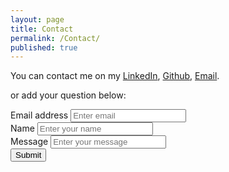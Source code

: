 ```yaml
---
layout: page
title: Contact
permalink: /Contact/
published: true
---
```

You can contact me on my [LinkedIn](https://www.linkedin.com/in/malhar-prajapati/), [Github](https://github.com/malhardp), [Email](malhardp@umich.edu).

or add your question below:

<form accept-charset="UTF-8" action="https://getform.io/f/7d7a627d-514a-4064-bb5a-52cfd8846240" method="POST" enctype="multipart/form-data" target="_blank">
          <div class="form-group">
            <label for="exampleInputEmail1" required="required">Email address</label>
            <input type="email" name="email" class="form-control" id="exampleInputEmail1" aria-describedby="emailHelp" placeholder="Enter email">
          </div>
          <div class="form-group">
            <label for="exampleInputName">Name</label>
            <input type="text" name="name" class="form-control" id="exampleInputName" placeholder="Enter your name" required="required">
          </div>
          <div class="form-group">
            <label for="exampleInputName">Message</label>
            <input type="text" name="name" class="form-control" id="exampleInputName" placeholder="Enter your message" required="required">
          </div>
          <button type="submit" class="btn btn-primary">Submit</button>
        </form>
